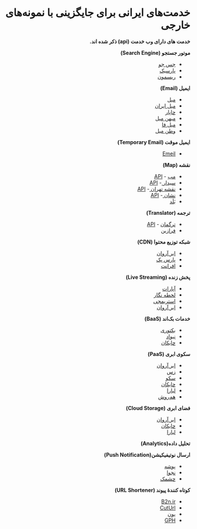 ﻿<div dir="rtl">

# خدمت‌های ایرانی برای جایگزینی با نمونه‌های خارجی

<strong> خدمت های دارای وب خدمت (api) ذکر شده اند. </strong>

**موتور جستجو (Search Engine)**


* <a href="http://www.jasjoo.com/">جس جو</a>
* <a href="http://parseek.ir">پارسیک</a>
* <a href="http://www.rismoon.com/">ریسمون</a>




**ایمیل (Email)**

* <a href="http://mail.ir">میل</a>
* <a href="http://mail.iran.ir">میل ایران</a>
* <a href="http://chmail.ir">چاپار</a>
* <a href="http://mihanmail.ir">میهن میل</a>
* <a href="http://mailfa.com">میل فا</a>
* <a href="http://vatanmail.ir">وطن میل</a>

**ایمیل موقت (Temporary Email)** 
* <a href="http://emeil.ir">Emeil</a>


**نقشه (Map)** 

* <a href="https://map.ir/"> مپ</a> - <a href="http://corp.map.ir/%D8%B3%D8%B1%D9%88%DB%8C%D8%B3-%D8%AA%D8%AC%D8%A7%D8%B1%DB%8C-%D9%86%D9%82%D8%B4%D9%87-%D9%81%D8%A7%D8%B1%D8%B3%DB%8C/%D8%AF%D8%B1%D8%AE%D9%88%D8%A7%D8%B3%D8%AA-%D8%B3%D8%B1%D9%88%DB%8C%D8%B3-%D9%86%D9%82%D8%B4%D9%87-%D9%85%D9%BE/">API</a>
* <a href="https://www.cedarmaps.com/">سیدار </a> - <a href="https://devs.cedarmaps.com/">API</a> 
* <a href="http://map.tehran.ir/">نقشه تهران </a> - <a href="http://map.tehran.ir/#">API</a> 
* <a href="https://neshan.org/">نشان  </a> - <a href="http://developer.neshan.org">API</a> 
* <a href="http://balad.ir">بَلَد</a> 

 **ترجمه (Translator)**

* <a href="http://targoman.ir/">ترگمان</a> - <a href="http://api.targoman.com/">API</a> 
* <a href="http://faraazin.ir">فرازین</a>

 **شبکه توزیع محتوا (CDN)**

* <a href="http://arvancloud.ir">ابر آروان</a>
* <a href="https://parspack.com/cdn">پارس پک</a>
* <a href="http://www.afranet.com/fa/services/cdn/">افرانت</a>

 **پخش زنده (Live Streaming)**

* <a href="http://aparat.com/">آپارات</a> 
* <a href="https://lahzenegar.com/">لحطه نگار</a> 
* <a href="https://streamg.tv/">استریمجی</a>
* <a href="https://www.arvancloud.ir/fa/products/live-streaming">ابر آروان</a>


 **خدمات بک‌اند (BaaS)**

* <a href="http://backtory.com">بکتوری</a>
* <a href="https://nivad.io/">نیواد</a>
* <a href="https://chabokan.net/">چابکان</a>

 **سکوی ابری (PaaS)**

* <a href="https://www.arvancloud.ir/fa/products/paas">ابر آروان</a>
* <a href="https://xaas.ir/paas/">زس</a> 
* <a href="https://sakku.cloud/">سکو</a> 
* <a href="https://chabokan.net/">چابکان</a>
* <a href="https://liara.ir/">لیارا</a>
* <a href="https://hamravesh.com">هم‌روش</a>


 **فضای ابری (Cloud Storage)**

* <a href="https://www.arvancloud.ir/fa/products/cloud-storage">ابر آروان</a>
* <a href="https://chabokan.net/">چابکان</a>
* <a href="https://liara.ir/">لیارا</a>

 **تحلیل داده(Analytics)**



 **ارسال نوتیفیکیشن(Push Notification)**

* <a href="https://pushe.co/">پوشه</a>
* <a href="https://www.najva.com/">نجوا</a> 
* <a href="https://www.cheshmak.me/">چشمک</a> 

**کوتاه کنندهٔ پیوند (URL Shortener)**

* <a href="https://b2n.ir/">B2n.ir</a>
* <a href="https://cuur.ir/">CutUrl</a>
* <a href="https://yun.ir/">یون</a>
* <a href="https://www.gph.ir/">GPH</a>

</div>

